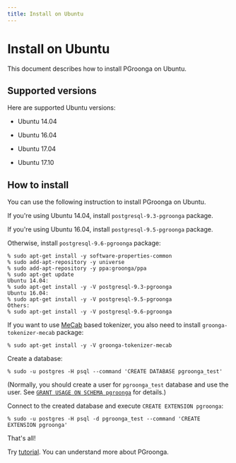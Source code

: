 ```yaml
---
title: Install on Ubuntu
---
```


# Install on Ubuntu

This document describes how to install PGroonga on Ubuntu.

## Supported versions

Here are supported Ubuntu versions:

  * Ubuntu 14.04

  * Ubuntu 16.04

  * Ubuntu 17.04

  * Ubuntu 17.10

## How to install

You can use the following instruction to install PGroonga on Ubuntu.

If you're using Ubuntu 14.04, install `postgresql-9.3-pgroonga` package.

If you're using Ubuntu 16.04, install `postgresql-9.5-pgroonga` package.

Otherwise, install `postgresql-9.6-pgroonga` package:

```text
% sudo apt-get install -y software-properties-common
% sudo add-apt-repository -y universe
% sudo add-apt-repository -y ppa:groonga/ppa
% sudo apt-get update
Ubuntu 14.04:
% sudo apt-get install -y -V postgresql-9.3-pgroonga
Ubuntu 16.04:
% sudo apt-get install -y -V postgresql-9.5-pgroonga
Others:
% sudo apt-get install -y -V postgresql-9.6-pgroonga
```

If you want to use [MeCab](http://taku910.github.io/mecab/) based tokenizer, you also need to install `groonga-tokenizer-mecab` package:

```text
% sudo apt-get install -y -V groonga-tokenizer-mecab
```

Create a database:

```text
% sudo -u postgres -H psql --command 'CREATE DATABASE pgroonga_test'
```

(Normally, you should create a user for `pgroonga_test` database and use the user. See [`GRANT USAGE ON SCHEMA pgroonga`](../reference/grant-usage-on-schema-pgroonga.html) for details.)

Connect to the created database and execute `CREATE EXTENSION pgroonga`:

```text
% sudo -u postgres -H psql -d pgroonga_test --command 'CREATE EXTENSION pgroonga'
```

That's all!

Try [tutorial](../tutorial/). You can understand more about PGroonga.
